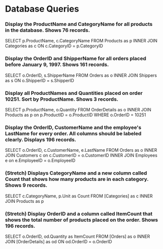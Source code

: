 # Database Queries

### Display the ProductName and CategoryName for all products in the database. Shows 76 records.

SELECT p.ProductName, c.CategoryName
FROM Products as p
INNER JOIN Categories as c
ON c.CategoryID = p.CategoryID

### Display the OrderID and ShipperName for all orders placed before January 9, 1997. Shows 161 records.

SELECT o.OrderID, s.ShipperName
FROM Orders as o
INNER JOIN Shippers as s
ON o.ShipperID = s.ShipperID

### Display all ProductNames and Quantities placed on order 10251. Sort by ProductName. Shows 3 records.

SELECT p.ProductName, o.Quantity 
FROM OrderDetails as o
INNER JOIN Products as p
on p.ProductID = o.ProductID
WHERE o.OrderID = 10251

### Display the OrderID, CustomerName and the employee's LastName for every order. All columns should be labeled clearly. Displays 196 records.

SELECT o.OrderID, c.CustomerName, e.LastName 
FROM Orders as o
INNER JOIN Customers c on c.CustomerID = o.CustomerID
INNER JOIN Employees e on e.EmployeeID = o.EmployeeID

### (Stretch)  Displays CategoryName and a new column called Count that shows how many products are in each category. Shows 9 records.

SELECT c.CategoryName, p.Unit as Count 
FROM [Categories] as c
INNER JOIN Products as p

### (Stretch) Display OrderID and a  column called ItemCount that shows the total number of products placed on the order. Shows 196 records. 

SELECT o.OrderID, od.Quantity as ItemCount 
FROM [Orders] as o
INNER JOIN [OrderDetails] as od
ON od.OrderID = o.OrderID
